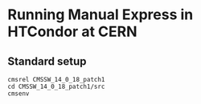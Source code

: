 # Running Manual Express in HTCondor at CERN

## Standard setup

```
cmsrel CMSSW_14_0_18_patch1
cd CMSSW_14_0_18_patch1/src
cmsenv
```
